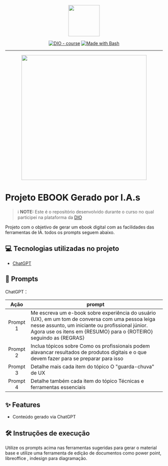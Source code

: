 <p align="center">
    <img width="100" src=".github/assets/banner.png">
</p>


<p align="center">
<a href="https://dio.me/"><img src="https://img.shields.io/badge/DIO-Course-28DA77?logo=youtube" alt="DIO - course"></a>
<a href="https://www.gnu.org/software/bash/" title="Go to Bash homepage"><img src="https://img.shields.io/badge/Prompt-Project-blue?logo=gnu-bash&amp;logoColor=white" alt="Made with Bash"></a></p>

-------


<p align="center">
<img 
    src="./assets/cover.png"
    width="400"  
/>
</p>

# Projeto EBOOK Gerado por I.A.s


 > ℹ️ **NOTE:** Este é o repositório desenvolvido durante o curso no qual participei na plataforma da [DIO](https://dio.me)

Projeto com o objetivo de gerar um ebook digital com as facilidades das ferramentas de IA. todos os prompts
seguem abaixo.

## 💻 Tecnologias utilizadas no projeto

- [ChatGPT](https://chat.openai.com/) 

## 🧠 Prompts


ChatGPT：

|   Ação   | prompt                                                                                                                                                                                                                                                                         |
| :------: | ------------------------------------------------------------------------------------------------------------------------------------------------------------------------------------------------------------------------------------------------------------------------------ |
| Prompt 1 | Me escreva um e-book sobre experiência do usuário (UX), em um tom de conversa com uma pessoa leiga nesse assunto, um iniciante ou profissional júnior. Agora use os itens em {RESUMO} para o {ROTEIRO} seguindo as {REGRAS}|
| Prompt 2 | Inclua tópicos sobre Como os profissionais podem alavancar resultados de produtos digitais e o que devem fazer para se preparar para isso |
| Prompt 3 | Detalhe mais cada item do tópico O "guarda-chuva" de UX |
| Prompt 4 | Detalhe também cada item do tópico Técnicas e ferramentas essenciais |


## ✨ Features

- Conteúdo gerado via ChatGPT


## 🛠️ Instruções de execução

Utilize os prompts acima nas ferramentas sugeridas para gerar o material base e utilize uma ferramenta de edição de documentos como power point, libreoffice , indesign para diagramação.



